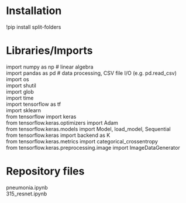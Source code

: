# Installation
!pip install split-folders
# Libraries/Imports
import numpy as np # linear algebra <br>
import pandas as pd # data processing, CSV file I/O (e.g. pd.read_csv)<br>
import os<br>
import shutil<br>
import glob<br>
import time<br>
import tensorflow as tf<br>
import sklearn<br>
from tensorflow import keras<br>
from tensorflow.keras.optimizers import Adam<br>
from tensorflow.keras.models import Model, load_model, Sequential<br>
from tensorflow.keras import backend as K<br>
from tensorflow.keras.metrics import categorical_crossentropy<br>
from tensorflow.keras.preprocessing.image import ImageDataGenerator<br>
# Repository files
pneumonia.ipynb <br>
315_resnet.ipynb <br>
